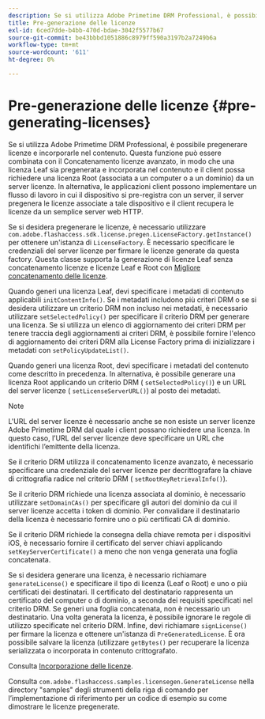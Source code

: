 ```yaml
---
description: Se si utilizza Adobe Primetime DRM Professional, è possibile pregenerare licenze e incorporarle nel contenuto. Questa funzione può essere combinata con il Concatenamento licenze avanzato, in modo che una licenza Leaf sia pregenerata e incorporata nel contenuto e il client possa richiedere una licenza Root (associata a un computer o a un dominio) da un server licenze. In alternativa, le applicazioni client possono implementare un flusso di lavoro in cui il dispositivo si pre-registra con un server, il server pregenera le licenze associate a tale dispositivo e il client recupera le licenze da un semplice server web HTTP.
title: Pre-generazione delle licenze
exl-id: 6ced7dde-b4bb-470d-bdae-3042f5577b67
source-git-commit: be43bbbd1051886c8979ff590a3197b2a7249b6a
workflow-type: tm+mt
source-wordcount: '611'
ht-degree: 0%

---
```


# Pre-generazione delle licenze {#pre-generating-licenses}

Se si utilizza Adobe Primetime DRM Professional, è possibile pregenerare licenze e incorporarle nel contenuto. Questa funzione può essere combinata con il Concatenamento licenze avanzato, in modo che una licenza Leaf sia pregenerata e incorporata nel contenuto e il client possa richiedere una licenza Root (associata a un computer o a un dominio) da un server licenze. In alternativa, le applicazioni client possono implementare un flusso di lavoro in cui il dispositivo si pre-registra con un server, il server pregenera le licenze associate a tale dispositivo e il client recupera le licenze da un semplice server web HTTP.

Se si desidera pregenerare le licenze, è necessario utilizzare `com.adobe.flashaccess.sdk.license.pregen.LicenseFactory.getInstance()` per ottenere un&#39;istanza di `LicenseFactory`. È necessario specificare le credenziali del server licenze per firmare le licenze generate da questa factory. Questa classe supporta la generazione di licenze Leaf senza concatenamento licenze e licenze Leaf e Root con [Migliore concatenamento delle licenze](../../protecting-content/implementing-the-license-server/license-chaining/gen-enhanced-license-chaining.md).

Quando generi una licenza Leaf, devi specificare i metadati di contenuto applicabili `initContentInfo()`. Se i metadati includono più criteri DRM o se si desidera utilizzare un criterio DRM non incluso nei metadati, è necessario utilizzare `setSelectedPolicy()` per specificare il criterio DRM per generare una licenza. Se si utilizza un elenco di aggiornamento dei criteri DRM per tenere traccia degli aggiornamenti ai criteri DRM, è possibile fornire l&#39;elenco di aggiornamento dei criteri DRM alla License Factory prima di inizializzare i metadati con `setPolicyUpdateList()`.

Quando generi una licenza Root, devi specificare i metadati del contenuto come descritto in precedenza. In alternativa, è possibile generare una licenza Root applicando un criterio DRM ( `setSelectedPolicy()`) e un URL del server licenze ( `setLicenseServerURL()`) al posto dei metadati.

>[!NOTE]
>
>L&#39;URL del server licenze è necessario anche se non esiste un server licenze Adobe Primetime DRM dal quale i client possano richiedere una licenza. In questo caso, l’URL del server licenze deve specificare un URL che identifichi l’emittente della licenza.

Se il criterio DRM utilizza il concatenamento licenze avanzato, è necessario specificare una credenziale del server licenze per decrittografare la chiave di crittografia radice nel criterio DRM ( `setRootKeyRetrievalInfo()`).

Se il criterio DRM richiede una licenza associata al dominio, è necessario utilizzare `setDomainCAs()` per specificare gli autori del dominio da cui il server licenze accetta i token di dominio. Per convalidare il destinatario della licenza è necessario fornire uno o più certificati CA di dominio.

Se il criterio DRM richiede la consegna della chiave remota per i dispositivi iOS, è necessario fornire il certificato del server chiavi applicando `setKeyServerCertificate()` a meno che non venga generata una foglia concatenata.

Se si desidera generare una licenza, è necessario richiamare `generateLicense()` e specificare il tipo di licenza (Leaf o Root) e uno o più certificati dei destinatari. Il certificato del destinatario rappresenta un certificato del computer o di dominio, a seconda dei requisiti specificati nel criterio DRM. Se generi una foglia concatenata, non è necessario un destinatario. Una volta generata la licenza, è possibile ignorare le regole di utilizzo specificate nel criterio DRM. Infine, devi richiamare `signLicense()` per firmare la licenza e ottenere un&#39;istanza di `PreGeneratedLicense`. È ora possibile salvare la licenza (utilizzare `getBytes()` per recuperare la licenza serializzata o incorporata in contenuto crittografato.

Consulta [Incorporazione delle licenze](../../protecting-content/pre-generating-and-embedded-licenses/embedding-licenses.md).

Consulta `com.adobe.flashaccess.samples.licensegen.GenerateLicense` nella directory &quot;samples&quot; degli strumenti della riga di comando per l’implementazione di riferimento per un codice di esempio su come dimostrare le licenze pregenerate.
